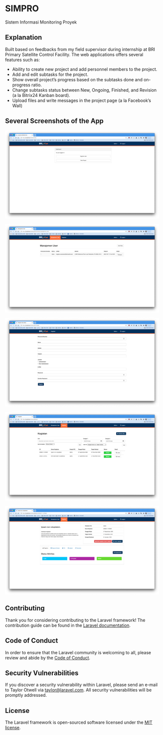 # SIMPRO
Sistem Informasi Monitoring Proyek

## Explanation
Built based on feedbacks from my field supervisor during internship at BRI Primary Satellite Control Facility. The web applications offers several features such as:
- Ability to create new project and add personnel members to the project.
- Add and edit subtasks for the project.
- Show overall project’s progress based on the subtasks done and on-
progress ratio.
- Change subtasks status between New, Ongoing, Finished, and Revision (a la Bitrix24 Kanban board).
- Upload files and write messages in the project page (a la Facebook’s Wall)

## Several Screenshots of the App
![Dashboard](https://raw.githubusercontent.com/salmanrameli/simpro/update-laravel-8/dashboard.png)

![List User](https://raw.githubusercontent.com/salmanrameli/simpro/update-laravel-8/user.png)

![Add User](https://raw.githubusercontent.com/salmanrameli/simpro/update-laravel-8/add-user.png)

![List Kegiatan](https://raw.githubusercontent.com/salmanrameli/simpro/update-laravel-8/list-kegiatan.png)

![Detail Kegiatan](https://raw.githubusercontent.com/salmanrameli/simpro/update-laravel-8/kegiatan.png)

## Contributing

Thank you for considering contributing to the Laravel framework! The contribution guide can be found in the [Laravel documentation](https://laravel.com/docs/contributions).

## Code of Conduct

In order to ensure that the Laravel community is welcoming to all, please review and abide by the [Code of Conduct](https://laravel.com/docs/contributions#code-of-conduct).

## Security Vulnerabilities

If you discover a security vulnerability within Laravel, please send an e-mail to Taylor Otwell via [taylor@laravel.com](mailto:taylor@laravel.com). All security vulnerabilities will be promptly addressed.

## License

The Laravel framework is open-sourced software licensed under the [MIT license](https://opensource.org/licenses/MIT).

